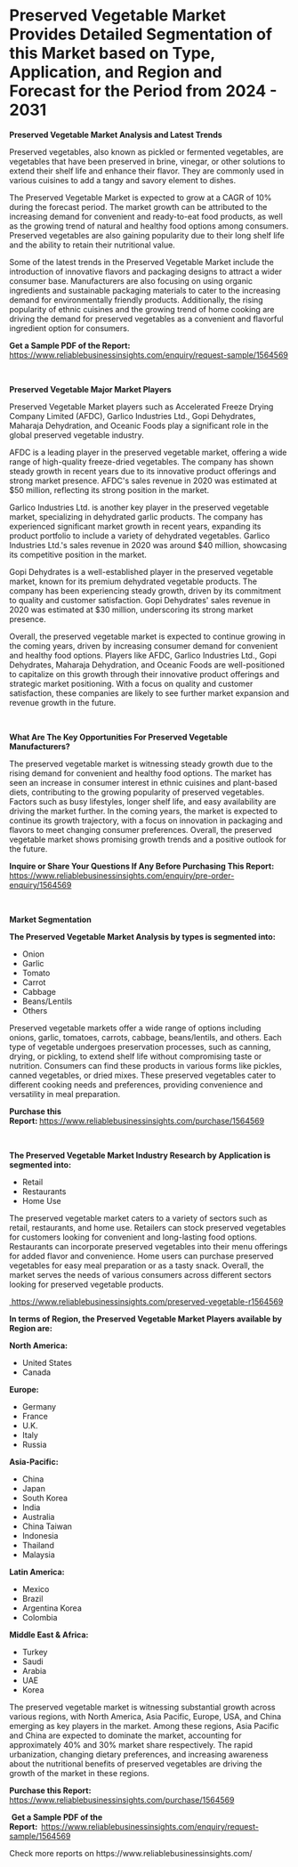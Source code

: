 <p><h1>Preserved Vegetable Market Provides Detailed Segmentation of this Market based on Type, Application, and Region and Forecast for the Period from 2024 - 2031</h1></p><p><strong>Preserved Vegetable Market Analysis and Latest Trends</strong></p>
<p><p>Preserved vegetables, also known as pickled or fermented vegetables, are vegetables that have been preserved in brine, vinegar, or other solutions to extend their shelf life and enhance their flavor. They are commonly used in various cuisines to add a tangy and savory element to dishes.</p><p>The Preserved Vegetable Market is expected to grow at a CAGR of 10% during the forecast period. The market growth can be attributed to the increasing demand for convenient and ready-to-eat food products, as well as the growing trend of natural and healthy food options among consumers. Preserved vegetables are also gaining popularity due to their long shelf life and the ability to retain their nutritional value.</p><p>Some of the latest trends in the Preserved Vegetable Market include the introduction of innovative flavors and packaging designs to attract a wider consumer base. Manufacturers are also focusing on using organic ingredients and sustainable packaging materials to cater to the increasing demand for environmentally friendly products. Additionally, the rising popularity of ethnic cuisines and the growing trend of home cooking are driving the demand for preserved vegetables as a convenient and flavorful ingredient option for consumers.</p></p>
<p><strong>Get a Sample PDF of the Report:&nbsp;</strong> <a href="https://www.reliablebusinessinsights.com/enquiry/request-sample/1564569">https://www.reliablebusinessinsights.com/enquiry/request-sample/1564569</a></p>
<p>&nbsp;</p>
<p><strong>Preserved Vegetable Major Market Players</strong></p>
<p><p>Preserved Vegetable Market players such as Accelerated Freeze Drying Company Limited (AFDC), Garlico Industries Ltd., Gopi Dehydrates, Maharaja Dehydration, and Oceanic Foods play a significant role in the global preserved vegetable industry. </p><p>AFDC is a leading player in the preserved vegetable market, offering a wide range of high-quality freeze-dried vegetables. The company has shown steady growth in recent years due to its innovative product offerings and strong market presence. AFDC's sales revenue in 2020 was estimated at $50 million, reflecting its strong position in the market.</p><p>Garlico Industries Ltd. is another key player in the preserved vegetable market, specializing in dehydrated garlic products. The company has experienced significant market growth in recent years, expanding its product portfolio to include a variety of dehydrated vegetables. Garlico Industries Ltd.'s sales revenue in 2020 was around $40 million, showcasing its competitive position in the market.</p><p>Gopi Dehydrates is a well-established player in the preserved vegetable market, known for its premium dehydrated vegetable products. The company has been experiencing steady growth, driven by its commitment to quality and customer satisfaction. Gopi Dehydrates' sales revenue in 2020 was estimated at $30 million, underscoring its strong market presence.</p><p>Overall, the preserved vegetable market is expected to continue growing in the coming years, driven by increasing consumer demand for convenient and healthy food options. Players like AFDC, Garlico Industries Ltd., Gopi Dehydrates, Maharaja Dehydration, and Oceanic Foods are well-positioned to capitalize on this growth through their innovative product offerings and strategic market positioning. With a focus on quality and customer satisfaction, these companies are likely to see further market expansion and revenue growth in the future.</p></p>
<p>&nbsp;</p>
<p><strong>What Are The Key Opportunities For Preserved Vegetable Manufacturers?</strong></p>
<p><p>The preserved vegetable market is witnessing steady growth due to the rising demand for convenient and healthy food options. The market has seen an increase in consumer interest in ethnic cuisines and plant-based diets, contributing to the growing popularity of preserved vegetables. Factors such as busy lifestyles, longer shelf life, and easy availability are driving the market further. In the coming years, the market is expected to continue its growth trajectory, with a focus on innovation in packaging and flavors to meet changing consumer preferences. Overall, the preserved vegetable market shows promising growth trends and a positive outlook for the future.</p></p>
<p><strong>Inquire or Share Your Questions If Any Before Purchasing This Report:</strong> <a href="https://www.reliablebusinessinsights.com/enquiry/pre-order-enquiry/1564569">https://www.reliablebusinessinsights.com/enquiry/pre-order-enquiry/1564569</a></p>
<p>&nbsp;</p>
<p><strong>Market Segmentation</strong></p>
<p><strong>The Preserved Vegetable Market Analysis by types is segmented into:</strong></p>
<p><ul><li>Onion</li><li>Garlic</li><li>Tomato</li><li>Carrot</li><li>Cabbage</li><li>Beans/Lentils</li><li>Others</li></ul></p>
<p><p>Preserved vegetable markets offer a wide range of options including onions, garlic, tomatoes, carrots, cabbage, beans/lentils, and others. Each type of vegetable undergoes preservation processes, such as canning, drying, or pickling, to extend shelf life without compromising taste or nutrition. Consumers can find these products in various forms like pickles, canned vegetables, or dried mixes. These preserved vegetables cater to different cooking needs and preferences, providing convenience and versatility in meal preparation.</p></p>
<p><strong>Purchase this Report:&nbsp;</strong><a href="https://www.reliablebusinessinsights.com/purchase/1564569">https://www.reliablebusinessinsights.com/purchase/1564569</a></p>
<p>&nbsp;</p>
<p><strong>The Preserved Vegetable Market Industry Research by Application is segmented into:</strong></p>
<p><ul><li>Retail</li><li>Restaurants</li><li>Home Use</li></ul></p>
<p><p>The preserved vegetable market caters to a variety of sectors such as retail, restaurants, and home use. Retailers can stock preserved vegetables for customers looking for convenient and long-lasting food options. Restaurants can incorporate preserved vegetables into their menu offerings for added flavor and convenience. Home users can purchase preserved vegetables for easy meal preparation or as a tasty snack. Overall, the market serves the needs of various consumers across different sectors looking for preserved vegetable products.</p></p>
<p><a href="https://www.reliablebusinessinsights.com/preserved-vegetable-r1564569">&nbsp;https://www.reliablebusinessinsights.com/preserved-vegetable-r1564569</a></p>
<p><strong>In terms of Region, the Preserved Vegetable Market Players available by Region are:</strong></p>
<p>
    <p> <strong> North America: </strong>
        <ul>
            <li>United States</li>
            <li>Canada</li>
        </ul>
        </p> 
    <p> <strong> Europe: </strong>
        <ul>
            <li>Germany</li>
            <li>France</li>
            <li>U.K.</li>
            <li>Italy</li>
            <li>Russia</li>
        </ul>
        </p> 
    <p> <strong> Asia-Pacific: </strong>
        <ul>
            <li>China</li>
            <li>Japan</li>
            <li>South Korea</li>
            <li>India</li>
            <li>Australia</li>
            <li>China Taiwan</li>
            <li>Indonesia</li>
            <li>Thailand</li>
            <li>Malaysia</li>
        </ul>
        </p> 
    <p> <strong> Latin America: </strong>
        <ul>
            <li>Mexico</li>
            <li>Brazil</li>
            <li>Argentina Korea</li>
            <li>Colombia</li>
        </ul>
        </p> 
    <p> <strong> Middle East & Africa: </strong>
        <ul>
            <li>Turkey</li>
            <li>Saudi</li>
            <li>Arabia</li>
            <li>UAE</li>
            <li>Korea</li>
        </ul>
    </p>
    </p>
<p><p>The preserved vegetable market is witnessing substantial growth across various regions, with North America, Asia Pacific, Europe, USA, and China emerging as key players in the market. Among these regions, Asia Pacific and China are expected to dominate the market, accounting for approximately 40% and 30% market share respectively. The rapid urbanization, changing dietary preferences, and increasing awareness about the nutritional benefits of preserved vegetables are driving the growth of the market in these regions.</p></p>
<p><strong>Purchase this Report: </strong><a href="https://www.reliablebusinessinsights.com/purchase/1564569">https://www.reliablebusinessinsights.com/purchase/1564569</a></p>
<p>&nbsp;<strong>Get a Sample PDF of the Report:&nbsp;&nbsp;</strong><a href="https://www.reliablebusinessinsights.com/enquiry/request-sample/1564569">https://www.reliablebusinessinsights.com/enquiry/request-sample/1564569</a></p>
<p><strong></strong></p>
<p>Check more reports on https://www.reliablebusinessinsights.com/</p>